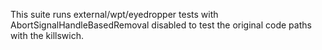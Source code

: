 This suite runs external/wpt/eyedropper tests with AbortSignalHandleBasedRemoval
disabled to test the original code paths with the killswich.
